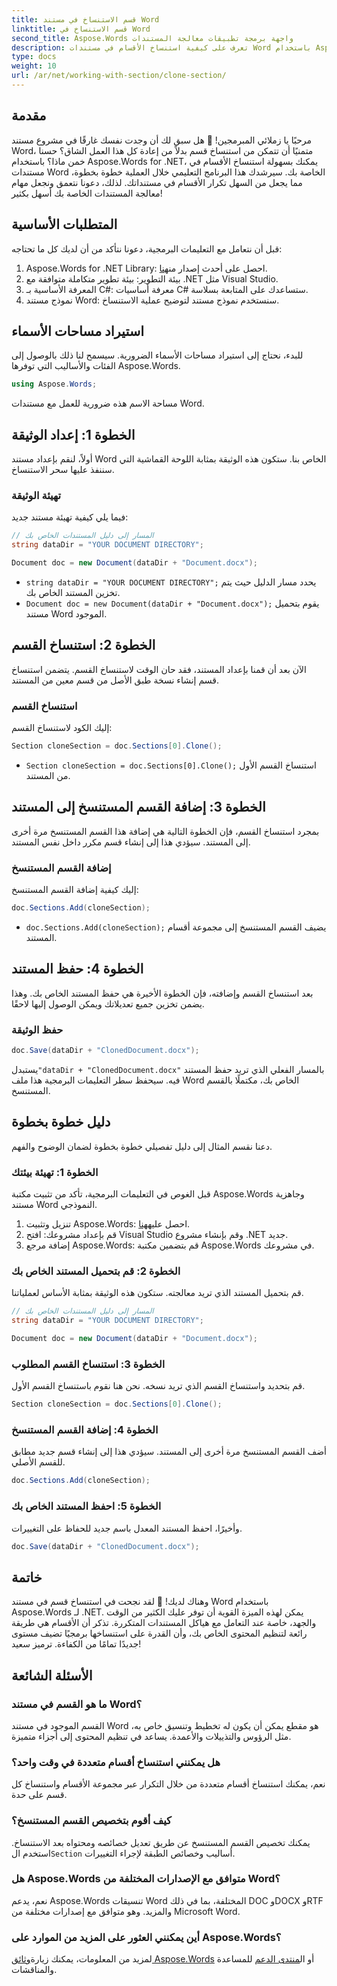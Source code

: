 ```yaml
---
title: قسم الاستنساخ في مستند Word
linktitle: قسم الاستنساخ في Word
second_title: Aspose.Words واجهة برمجة تطبيقات معالجة المستندات
description: تعرف على كيفية استنساخ الأقسام في مستندات Word باستخدام Aspose.Words لـ .NET. يغطي هذا الدليل إرشادات خطوة بخطوة للتعامل الفعال مع المستندات.
type: docs
weight: 10
url: /ar/net/working-with-section/clone-section/
---
```


## مقدمة

مرحبًا يا زملائي المبرمجين! 🚀 هل سبق لك أن وجدت نفسك غارقًا في مشروع مستند Word، متمنيًا أن تتمكن من استنساخ قسم بدلاً من إعادة كل هذا العمل الشاق؟ حسنا خمن ماذا؟ باستخدام Aspose.Words for .NET، يمكنك بسهولة استنساخ الأقسام في مستندات Word الخاصة بك. سيرشدك هذا البرنامج التعليمي خلال العملية خطوة بخطوة، مما يجعل من السهل تكرار الأقسام في مستنداتك. لذلك، دعونا نتعمق ونجعل مهام معالجة المستندات الخاصة بك أسهل بكثير!

## المتطلبات الأساسية

قبل أن نتعامل مع التعليمات البرمجية، دعونا نتأكد من أن لديك كل ما تحتاجه:

1.  Aspose.Words for .NET Library: احصل على أحدث إصدار من[هنا](https://releases.aspose.com/words/net/).
2. بيئة التطوير: بيئة تطوير متكاملة متوافقة مع .NET مثل Visual Studio.
3. المعرفة الأساسية بـ C#: معرفة أساسيات C# ستساعدك على المتابعة بسلاسة.
4. نموذج مستند Word: سنستخدم نموذج مستند لتوضيح عملية الاستنساخ.

## استيراد مساحات الأسماء

للبدء، نحتاج إلى استيراد مساحات الأسماء الضرورية. سيسمح لنا ذلك بالوصول إلى الفئات والأساليب التي توفرها Aspose.Words.

```csharp
using Aspose.Words;
```

مساحة الاسم هذه ضرورية للعمل مع مستندات Word.

## الخطوة 1: إعداد الوثيقة

أولاً، لنقم بإعداد مستند Word الخاص بنا. ستكون هذه الوثيقة بمثابة اللوحة القماشية التي سننفذ عليها سحر الاستنساخ.

### تهيئة الوثيقة

فيما يلي كيفية تهيئة مستند جديد:

```csharp
// المسار إلى دليل المستندات الخاص بك
string dataDir = "YOUR DOCUMENT DIRECTORY";

Document doc = new Document(dataDir + "Document.docx");
```

- `string dataDir = "YOUR DOCUMENT DIRECTORY";` يحدد مسار الدليل حيث يتم تخزين المستند الخاص بك.
- `Document doc = new Document(dataDir + "Document.docx");` يقوم بتحميل مستند Word الموجود.

## الخطوة 2: استنساخ القسم

الآن بعد أن قمنا بإعداد المستند، فقد حان الوقت لاستنساخ القسم. يتضمن استنساخ قسم إنشاء نسخة طبق الأصل من قسم معين من المستند.

### استنساخ القسم

إليك الكود لاستنساخ القسم:

```csharp
Section cloneSection = doc.Sections[0].Clone();
```

- `Section cloneSection = doc.Sections[0].Clone();` استنساخ القسم الأول من المستند.

## الخطوة 3: إضافة القسم المستنسخ إلى المستند

بمجرد استنساخ القسم، فإن الخطوة التالية هي إضافة هذا القسم المستنسخ مرة أخرى إلى المستند. سيؤدي هذا إلى إنشاء قسم مكرر داخل نفس المستند.

### إضافة القسم المستنسخ

إليك كيفية إضافة القسم المستنسخ:

```csharp
doc.Sections.Add(cloneSection);
```

- `doc.Sections.Add(cloneSection);` يضيف القسم المستنسخ إلى مجموعة أقسام المستند.

## الخطوة 4: حفظ المستند

بعد استنساخ القسم وإضافته، فإن الخطوة الأخيرة هي حفظ المستند الخاص بك. وهذا يضمن تخزين جميع تعديلاتك ويمكن الوصول إليها لاحقًا.

### حفظ الوثيقة

```csharp
doc.Save(dataDir + "ClonedDocument.docx");
```

 يستبدل`"dataDir + "ClonedDocument.docx"` بالمسار الفعلي الذي تريد حفظ المستند فيه. سيحفظ سطر التعليمات البرمجية هذا ملف Word الخاص بك، مكتملًا بالقسم المستنسخ.

## دليل خطوة بخطوة

دعنا نقسم المثال إلى دليل تفصيلي خطوة بخطوة لضمان الوضوح والفهم.

### الخطوة 1: تهيئة بيئتك

قبل الغوص في التعليمات البرمجية، تأكد من تثبيت مكتبة Aspose.Words وجاهزية مستند Word النموذجي.

1.  تنزيل وتثبيت Aspose.Words: احصل عليه[هنا](https://releases.aspose.com/words/net/).
2. قم بإعداد مشروعك: افتح Visual Studio وقم بإنشاء مشروع .NET جديد.
3. إضافة مرجع Aspose.Words: قم بتضمين مكتبة Aspose.Words في مشروعك.

### الخطوة 2: قم بتحميل المستند الخاص بك

قم بتحميل المستند الذي تريد معالجته. ستكون هذه الوثيقة بمثابة الأساس لعملياتنا.

```csharp
// المسار إلى دليل المستندات الخاص بك
string dataDir = "YOUR DOCUMENT DIRECTORY";

Document doc = new Document(dataDir + "Document.docx");
```

### الخطوة 3: استنساخ القسم المطلوب

قم بتحديد واستنساخ القسم الذي تريد نسخه. نحن هنا نقوم باستنساخ القسم الأول.

```csharp
Section cloneSection = doc.Sections[0].Clone();
```

### الخطوة 4: إضافة القسم المستنسخ

أضف القسم المستنسخ مرة أخرى إلى المستند. سيؤدي هذا إلى إنشاء قسم جديد مطابق للقسم الأصلي.

```csharp
doc.Sections.Add(cloneSection);
```

### الخطوة 5: احفظ المستند الخاص بك

وأخيرًا، احفظ المستند المعدل باسم جديد للحفاظ على التغييرات.

```csharp
doc.Save(dataDir + "ClonedDocument.docx");
```

## خاتمة

وهناك لديك! 🎉 لقد نجحت في استنساخ قسم في مستند Word باستخدام Aspose.Words لـ .NET. يمكن لهذه الميزة القوية أن توفر عليك الكثير من الوقت والجهد، خاصة عند التعامل مع هياكل المستندات المتكررة. تذكر أن الأقسام هي طريقة رائعة لتنظيم المحتوى الخاص بك، وأن القدرة على استنساخها برمجيًا تضيف مستوى جديدًا تمامًا من الكفاءة. ترميز سعيد!

## الأسئلة الشائعة

### ما هو القسم في مستند Word؟

القسم الموجود في مستند Word هو مقطع يمكن أن يكون له تخطيط وتنسيق خاص به، مثل الرؤوس والتذييلات والأعمدة. يساعد في تنظيم المحتوى إلى أجزاء متميزة.

### هل يمكنني استنساخ أقسام متعددة في وقت واحد؟

نعم، يمكنك استنساخ أقسام متعددة من خلال التكرار عبر مجموعة الأقسام واستنساخ كل قسم على حدة.

### كيف أقوم بتخصيص القسم المستنسخ؟

 يمكنك تخصيص القسم المستنسخ عن طريق تعديل خصائصه ومحتواه بعد الاستنساخ. استخدم ال`Section` أساليب وخصائص الطبقة لإجراء التغييرات.

### هل Aspose.Words متوافق مع الإصدارات المختلفة من Word؟

نعم، يدعم Aspose.Words تنسيقات Word المختلفة، بما في ذلك DOC وDOCX وRTF والمزيد. وهو متوافق مع إصدارات مختلفة من Microsoft Word.

### أين يمكنني العثور على المزيد من الموارد على Aspose.Words؟

 لمزيد من المعلومات، يمكنك زيارة[وثائق Aspose.Words](https://reference.aspose.com/words/net/) أو ال[منتدى الدعم](https://forum.aspose.com/c/words/8) للمساعدة والمناقشات.